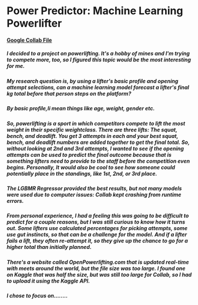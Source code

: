 # Power Predictor: Machine Learning Powerlifter

#### [Google Collab File](https://github.com/MarkMinia/Project7/blob/main/Powerlifting_Machine_Learning_Final_KG_Total.ipynb)

##### I decided to a project on powerlifting. It's a hobby of mines and I'm trying to compete more, too, so I figured this topic would be the most interesting for me.

##### My research question is, by using a lifter's basic profile and opening attempt selections, can a machine learning model forecast a lifter's final kg total before that person steps on the platform? 

##### By basic profile,Ii mean things like age, weight, gender etc.

##### So, powerlifting is a sport in which competitors compete to lift the most weight in their specific weightclass. There are three lifts: The squat, bench, and deadlift. You get 3 attempts in each and your best squat, bench, and deadlift numbers are added together to get the final total. So, without looking at 2nd and 3rd attempts, I wanted to see if the opening attempts can be used to predict the final outcome because that is something lifters need to provide to the staff before the competition even begins. Personally, It would also be cool to see how someone could potentially place in the standings, like 1st, 2nd, or 3rd place.

##### The LGBMR Regressor provided the best results, but not many models were used due to computer issues: Collab kept crashing from runtime errors.

##### From personal experience, I had a feeling this was going to be difficult to predict for a couple reasons, but I was still curious to know how it turns out. Some lifters use calculated percentages for picking attempts, some use gut instincts, so that can be a challenge for the model. And if a lifter fails a lift, they often re-attempt it, so they give up the chance to go for a higher total than initially planned. 

##### There's a website called OpenPowerlifting.com that is updated real-time with meets around the world, but the file size was too large. I found one on Kaggle that was half the size, but was still too large for Collab, so I had to upload it using the Kaggle API.

##### I chose to focus on........ 


